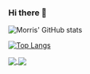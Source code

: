 ### Hi there 👋

<!--
**MorrisMuuoMulitu/MorrisMuuoMulitu** is a ✨ _special_ ✨ repository because its `README.md` (this file) appears on your GitHub profile.

Here are some ideas to get you started:

- 🔭 I’m currently working on ...
- 🌱 I’m currently learning ...
- 👯 I’m looking to collaborate on ...
- 🤔 I’m looking for help with ...
- 💬 Ask me about ...
- 📫 How to reach me: ...
- 😄 Pronouns: ...
- ⚡ Fun fact: ...
-->

![Morris' GitHub stats](https://github-readme-stats.vercel.app/api?username=MorrisMuuoMulitu&show_icons=true&theme=radical)

[![Top Langs](https://github-readme-stats.vercel.app/api/top-langs/?username=MorrisMuuoMulitu&layout=compact)](https://github.com/MorrisMuuoMulitu/github-readme-stats)

<a href="https://github.com/MorrisMuuoMulitu/github-readme-stats">
  <img align="center" src="https://github-readme-stats.vercel.app/api/pin/?username=MorrisMuuoMulitu&repo=github-readme-stats" />
</a>
<a href="https://github.com/MorrisMuuoMulitu/convoychat">
  <img align="center" src="https://github-readme-stats.vercel.app/api/pin/?username=MorrisMuuoMulitu&repo=convoychat" />
</a>




